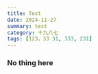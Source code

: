```yaml
---
title: Test
date: 2024-11-27
summary: test
category: 十九八七
tags: [123，33 31, 333, 231]
---
```


### No thing here
